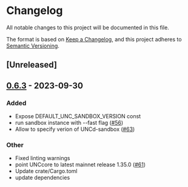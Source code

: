 # Changelog
All notable changes to this project will be documented in this file.

The format is based on [Keep a Changelog](https://keepachangelog.com/en/1.0.0/),
and this project adheres to [Semantic Versioning](https://semver.org/spec/v2.0.0.html).

## [Unreleased]

## [0.6.3](https://github.com/UNC/sandbox/compare/v0.6.2...v0.6.3) - 2023-09-30

### Added
- Expose DEFAULT_UNC_SANDBOX_VERSION const
- run sandbox instance with --fast flag ([#56](https://github.com/UNC/sandbox/pull/56))
- Allow to specify verion of UNCd-sandbox ([#63](https://github.com/UNC/sandbox/pull/63))

### Other
- Fixed linting warnings
- point UNCcore to latest mainnet release 1.35.0 ([#61](https://github.com/UNC/sandbox/pull/61))
- Update crate/Cargo.toml
- update dependencies
